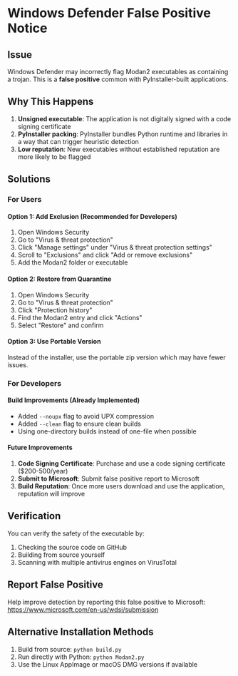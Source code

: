 # Windows Defender False Positive Notice

## Issue
Windows Defender may incorrectly flag Modan2 executables as containing a trojan. This is a **false positive** common with PyInstaller-built applications.

## Why This Happens
1. **Unsigned executable**: The application is not digitally signed with a code signing certificate
2. **PyInstaller packing**: PyInstaller bundles Python runtime and libraries in a way that can trigger heuristic detection
3. **Low reputation**: New executables without established reputation are more likely to be flagged

## Solutions

### For Users

#### Option 1: Add Exclusion (Recommended for Developers)
1. Open Windows Security
2. Go to "Virus & threat protection"
3. Click "Manage settings" under "Virus & threat protection settings"
4. Scroll to "Exclusions" and click "Add or remove exclusions"
5. Add the Modan2 folder or executable

#### Option 2: Restore from Quarantine
1. Open Windows Security
2. Go to "Virus & threat protection"
3. Click "Protection history"
4. Find the Modan2 entry and click "Actions"
5. Select "Restore" and confirm

#### Option 3: Use Portable Version
Instead of the installer, use the portable zip version which may have fewer issues.

### For Developers

#### Build Improvements (Already Implemented)
- Added `--noupx` flag to avoid UPX compression
- Added `--clean` flag to ensure clean builds
- Using one-directory builds instead of one-file when possible

#### Future Improvements
1. **Code Signing Certificate**: Purchase and use a code signing certificate ($200-500/year)
2. **Submit to Microsoft**: Submit false positive report to Microsoft
3. **Build Reputation**: Once more users download and use the application, reputation will improve

## Verification
You can verify the safety of the executable by:
1. Checking the source code on GitHub
2. Building from source yourself
3. Scanning with multiple antivirus engines on VirusTotal

## Report False Positive
Help improve detection by reporting this false positive to Microsoft:
https://www.microsoft.com/en-us/wdsi/submission

## Alternative Installation Methods
1. Build from source: `python build.py`
2. Run directly with Python: `python Modan2.py`
3. Use the Linux AppImage or macOS DMG versions if available
